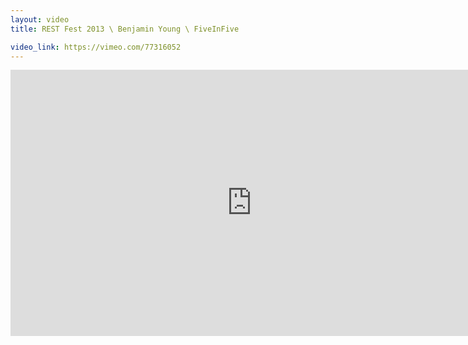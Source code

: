 ```yaml
---
layout: video
title: REST Fest 2013 \ Benjamin Young \ FiveInFive

video_link: https://vimeo.com/77316052
---
```

<iframe src="https://player.vimeo.com/video/77316052?title=0&byline=0&portrait=0&badge=0&autopause=0&player_id=0" width="772" height="426" frameborder="0" title="REST Fest 2013 \ Benjamin Young \ FiveInFive" webkitallowfullscreen mozallowfullscreen allowfullscreen></iframe>